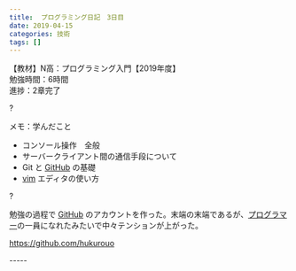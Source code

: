 ```yaml
---
title:  プログラミング日記　3日目
date: 2019-04-15
categories: 技術
tags: []
---
```

<p>【教材】N高：プログラミング入門【2019年度】<br />勉強時間：6時間<br />進捗：2章完了</p>
<p>?</p>
<p>メモ：学んだこと</p>
<ul>
<li>コンソール操作　全般</li>
<li>サーバークライアント間の通信手段について</li>
<li>Git と <a class="keyword" href="http://d.hatena.ne.jp/keyword/GitHub">GitHub</a> の基礎</li>
<li><a class="keyword" href="http://d.hatena.ne.jp/keyword/vim">vim</a> エディタの使い方</li>
</ul>
<p>?</p>
<p>勉強の過程で <a class="keyword" href="http://d.hatena.ne.jp/keyword/GitHub">GitHub</a> のアカウントを作った。末端の末端であるが、<a class="keyword" href="http://d.hatena.ne.jp/keyword/%A5%D7%A5%ED%A5%B0%A5%E9%A5%DE%A1%BC">プログラマー</a>の一員になれたみたいで中々テンションが上がった。</p>
<p><a href="https://github.com/hukurouo">https://github.com/hukurouo</a></p>
-----
